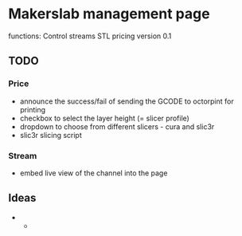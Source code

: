 # Makerslab management page
functions:
   Control streams
   STL pricing
version 0.1
## TODO

### Price
- announce the success/fail of sending the GCODE to octorpint for printing
- checkbox to select the layer height (= slicer profile)
- dropdown to choose from different slicers - cura and slic3r
- slic3r slicing script

###  Stream
- embed live view of the channel into the page


## Ideas
- -